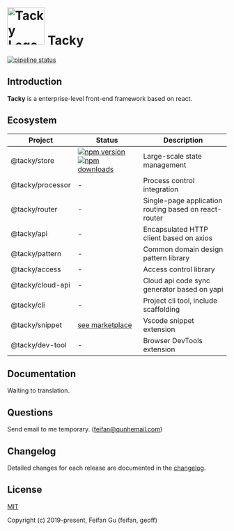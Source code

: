 <img src="https://qhstaticssl.kujiale.com/newt/167/image/png/1560751474937/tacky.png" alt="Tacky Logo" width="86" height="86"> Tacky
======================================

[![pipeline status](https://img.shields.io/travis/com/kujiale/tacky/master.svg?style=flat-square)](https://travis-ci.com/kujiale/tacky)

## Introduction
**Tacky** is a enterprise-level front-end framework based on react.

## Ecosystem
| Project | Status | Description |
|---------|--------|-------------|
| @tacky/store         | [![npm version](https://img.shields.io/npm/v/@tacky/store.svg?style=flat-square)](https://www.npmjs.com/package/@tacky/store) [![npm downloads](https://img.shields.io/npm/dm/@tacky/store.svg?style=flat-square)](https://www.npmjs.com/package/@tacky/store) | Large-scale state management |
| @tacky/processor                | - | Process control integration |
| @tacky/router            | - | Single-page application routing based on react-router |
| @tacky/api         | - | Encapsulated HTTP client based on axios |
| @tacky/pattern | - | Common domain design pattern library |
| @tacky/access | - | Access control library |
| @tacky/cloud-api              | - | Cloud api code sync generator based on yapi |
| @tacky/cli       | - | Project cli tool, include scaffolding |
| @tacky/snippet        | [see marketplace](https://marketplace.visualstudio.com/items?itemName=feifan.tacky-snippets#review-details) | Vscode snippet extension |
| @tacky/dev-tool       | - | Browser DevTools extension |

## Documentation
Waiting to translation.

## Questions
Send email to me temporary. (feifan@qunhemail.com)

## Changelog
Detailed changes for each release are documented in the [changelog](CHANGELOG.md).

## License
[MIT](http://opensource.org/licenses/MIT)

Copyright (c) 2019-present, Feifan Gu (feifan, geoff)
